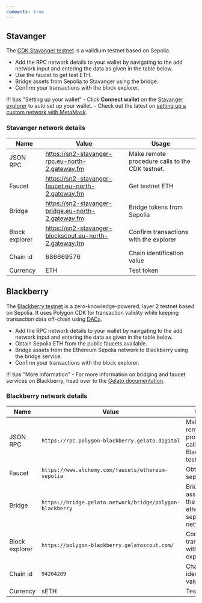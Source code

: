 ```yaml
---
comments: true
---
```


## Stavanger

The [CDK Stavanger testnet](https://polygon.technology/cdk-stavanger-testnet) is a validium testnet based on Sepolia.

- Add the RPC network details to your wallet by navigating to the add network input and entering the data as given in the table below.
- Use the faucet to get test ETH.
- Bridge assets from Sepolia to Stavanger using the bridge.
- Confirm your transactions with the block explorer.

!!! tips "Setting up your wallet"
    - Click **Connect wallet** on the [Stavanger explorer](https://sn2-stavanger-blockscout.eu-north-2.gateway.fm/) to auto set up your wallet.
    - Check out the latest on [setting up a custom network with MetaMask](https://support.metamask.io/hc/en-us/articles/360043227612-How-to-add-a-custom-network-RPC).

### Stavanger network details

| Name | Value | Usage |
| ------- | ----------- | --------- | 
| JSON RPC | https://sn2-stavanger-rpc.eu-north-2.gateway.fm | Make remote procedure calls to the CDK testnet. |
| Faucet | https://sn2-stavanger-faucet.eu-north-2.gateway.fm | Get testnet ETH |
| Bridge | https://sn2-stavanger-bridge.eu-north-2.gateway.fm | Bridge tokens from Sepolia |
| Block explorer | https://sn2-stavanger-blockscout.eu-north-2.gateway.fm | Confirm transactions with the explorer |
| Chain id | 686669576 | Chain identification value |
| Currency | ETH | Test token |

## Blackberry

The [Blackberry testnet](https://raas.gelato.network/rollups/details/public/polygon-blackberry) is a zero-knowledge-powered, layer 2 testnet based on Sepolia. It uses Polygon CDK for transaction validity while keeping transaction data off-chain using [DACs](https://docs.polygon.technology/cdk/glossary/#data-availability-committee-dac). 

- Add the RPC network details to your wallet by navigating to the add network input and entering the data as given in the table below.
- Obtain Sepolia ETH from the public faucets available.
- Bridge assets from the Ethereum Sepolia network to Blackberry using the bridge service.
- Confirm your transactions with the block explorer.

!!! tips "More information"
    - For more information on bridging and faucet services on Blackberry, head over to the [Gelato documentation](https://docs.gelato.network/rollup-public-testnet/faucets-and-bridging).

### Blackberry network details

| Name           | Value                                                     | Usage                                                  |
| -------------- | --------------------------------------------------------- | ------------------------------------------------------ |
| JSON RPC       | `https://rpc.polygon-blackberry.gelato.digital`           | Make remote procedure calls to the Blackberry testnet. |
| Faucet         | `https://www.alchemy.com/faucets/ethereum-sepolia`        | Obtain sepolia ETH                                     |
| Bridge         | `https://bridge.gelato.network/bridge/polygon-blackberry` | Bridge assets from the ethereum sepolia network        |
| Block explorer | `https://polygon-blackberry.gelatoscout.com/`             | Confirm transactions with the explorer                 |
| Chain id       | `94204209`                                                | Chain identification value                             |
| Currency       | sETH                                                      | Test token                                             |
